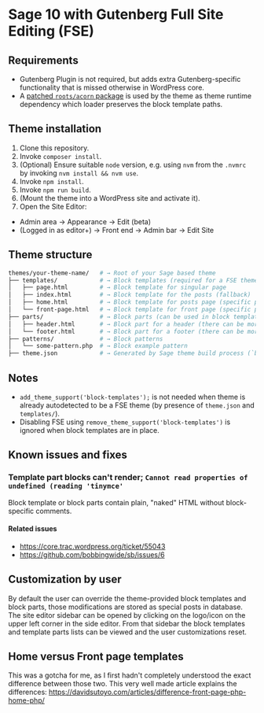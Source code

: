 # Sage 10 with Gutenberg Full Site Editing (FSE)

## Requirements

- Gutenberg Plugin is not required, but adds extra Gutenberg-specific functionality that is missed otherwise in WordPress core.
- A [patched `roots/acorn` package](https://github.com/roots/acorn/pull/141) is used by the theme as theme runtime dependency which loader preserves the block template paths.

## Theme installation

1. Clone this repository.
2. Invoke `composer install`.
3. (Optional) Ensure suitable `node` version, e.g. using `nvm` from the `.nvmrc` by invoking `nvm install && nvm use`.
4. Invoke `npm install`.
5. Invoke `npm run build`.
6. (Mount the theme into a WordPress site and activate it).
7. Open the Site Editor:
  - Admin area → Appearance → Edit (beta)
  - (Logged in as editor+) → Front end → Admin bar → Edit Site

## Theme structure

```sh
themes/your-theme-name/   # → Root of your Sage based theme
├── templates/            # → Block templates (required for a FSE theme) (formerly named `block-templates`)
│   ├── page.html         # → Block template for singular page
│   ├── index.html        # → Block template for the posts (fallback)
│   ├── home.html         # → Block template for posts page (specific page selected as blog page)
│   └── front-page.html   # → Block template for front page (specific page selected as front page)
├── parts/                # → Block parts (can be used in block templates, among others) (formerly named `block-parts`)
│   ├── header.html       # → Block part for a header (there can be more headers, if needed)
│   └── footer.html       # → Block part for a footer (there can be more footers, if needed)
├── patterns/             # → Block patterns
│   └── some-pattern.php  # → Block example pattern
├── theme.json            # → Generated by Sage theme build process (`bud`) or directly edited (required for a FSE theme)
```

## Notes

- `add_theme_support('block-templates');` is not needed when theme is already autodetected to be a FSE theme (by presence of `theme.json` and `templates/`).
- Disabling FSE using `remove_theme_support('block-templates')` is ignored when block templates are in place.

## Known issues and fixes

### Template part blocks can't render; `Cannot read properties of undefined (reading 'tinymce'`

Block template or block parts contain plain, "naked" HTML without block-specific comments.

#### Related issues

- <https://core.trac.wordpress.org/ticket/55043>
- <https://github.com/bobbingwide/sb/issues/6>

## Customization by user
By default the user can override the theme-provided block templates and block parts, those modifications are stored as special posts in database.
The site editor sidebar can be opened by clicking on the logo/icon on the upper left corner in the side editor.
From that sidebar the block templates and template parts lists can be viewed and the user customizations reset.

## Home versus Front page templates
This was a gotcha for me, as I first hadn't completely understood the exact difference between those two.
This very well made article explains the differences:
https://davidsutoyo.com/articles/difference-front-page-php-home-php/
